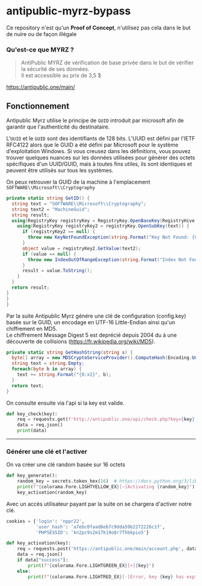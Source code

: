 # antipublic-myrz-bypass
Ce repository n'est qu'un **Proof of Concept**, n'utilisez pas cela dans le but de nuire ou de façon illégale

### Qu'est-ce que MYRZ ?
>AntiPublic MYRZ de vérification de base privée dans le but de vérifier la sécurité de ses données.<br>
Il est accessible au prix de 3,5 $

https://antipublic.one/main/

## Fonctionnement
Antipublic Myrz utilise le principe de `GUID` introduit par microsoft afin de garantir que l'authenticité du destinataire.

L'`UUID` et le `GUID` sont des identifiants de 128 bits. L'UUID est défini par l'IETF RFC4122 alors que le GUID a été défini par Microsoft pour le système d'exploitation Windows. Si vous creusez dans les définitions, vous pouvez trouver quelques nuances sur les données utilisées pour générer des octets spécifiques d'un UUID/GUID, mais à toutes fins utiles, ils sont identiques et peuvent être utilisés sur tous les systèmes.

On peux retrouver la GUID de la machine à l'emplacement `SOFTWARE\\Microsoft\\Cryptography`
```csharp
private static string GetID() {
  string text = "SOFTWARE\\Microsoft\\Cryptography";
  string text2 = "MachineGuid";
  string result;
  using(RegistryKey registryKey = RegistryKey.OpenBaseKey(RegistryHive.LocalMachine, RegistryView.Registry64)) {
    using(RegistryKey registryKey2 = registryKey.OpenSubKey(text)) {
      if (registryKey2 == null) {
        throw new KeyNotFoundException(string.Format("Key Not Found: {0}", text));
      }
      object value = registryKey2.GetValue(text2);
      if (value == null) {
        throw new IndexOutOfRangeException(string.Format("Index Not Found: {0}", text2));
      }
      result = value.ToString();
    }
  }
  return result;
}
}
}
```
Par la suite Antipublic Myrz génére une clé de configuration (config.key) basée sur le GUID, un encodage en UTF-16 Little-Endian ainsi qu'un chiffrement en MD5.<br>
Le chiffrement Message Digest 5 est deprécié depuis 2004 du à une découverte de collisions (https://fr.wikipedia.org/wiki/MD5).
```csharp
private static string GetHashString(string s) {
  byte[] array = new MD5CryptoServiceProvider().ComputeHash(Encoding.Unicode.GetBytes(s));
  string text = string.Empty;
  foreach(byte b in array) {
    text += string.Format("{0:x2}", b);
  }
  return text;
}
```

On consulte ensuite via l'api si la key est valide.
```python
def key_check(key):
    req = requests.get(f'http://antipublic.one/api/check.php?key={key}')
    data = req.json()
    print(data)
```

<hr>

### Générer une clé et l'activer

On va créer une clé random basée sur 16 octets

```python
def key_generate():
    random_key = secrets.token_hex(16)  # https://docs.python.org/3/library/secrets.html#secrets.token_hex
    print(f"{colorama.Fore.LIGHTYELLOW_EX}[~]Activating {random_key}")
    key_activation(random_key)
```

Avec un accès utilisateur payant par la suite on se chargera d'activer notre clé.
```python
cookies = {'login': 'nppr22',
           'user_hash': 'a7ebc0faad8eb7c9dda59b2272226c1f',
           'PHPSESSID': 'kn2pc9s2m17k19o8r7fhbkpio5'}

def key_activation(key):
    req = requests.post('https://antipublic.one/main/account.php', data={'your_key': key}, cookies=cookies)
    data = req.json()
    if data["success"]:
        print(f"{colorama.Fore.LIGHTGREEN_EX}[+]{key}")
    else:
        print(f"{colorama.Fore.LIGHTRED_EX}[-]Error, key {key} has expired")
```
